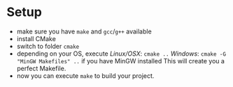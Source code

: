 # Setup

- make sure you have `make` and `gcc`/`g++` available
- install CMake
- switch to folder `cmake`
- depending on your OS, execute
  *Linux/OSX*: `cmake ..`
  *Windows*: `cmake -G "MinGW Makefiles" ..` if you have MinGW installed
  This will create you a perfect Makefile.
- now you can execute `make` to build your project.